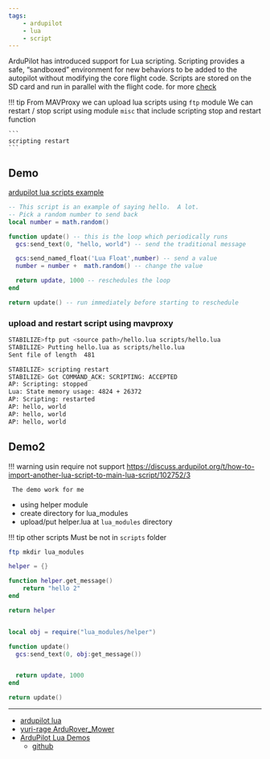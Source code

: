 ```yaml
---
tags:
    - ardupilot
    - lua
    - script
---
```

ArduPilot has introduced support for Lua scripting. Scripting provides a safe, “sandboxed” environment for new behaviors to be added to the autopilot without modifying the core flight code. Scripts are stored on the SD card and run in parallel with the flight code. for more [check](https://ardupilot.org/dev/docs/common-lua-scripts.html) 


!!! tip 
    From MAVProxy we can upload lua scripts using `ftp` module
    We can restart / stop script using module `misc` that include scripting stop and restart function

    ```
    scripting restart
    ```
     

## Demo
[ardupilot lua scripts example](https://github.com/ArduPilot/ardupilot/tree/master/libraries/AP_Scripting/examples)

```lua
-- This script is an example of saying hello.  A lot.
-- Pick a random number to send back
local number = math.random()

function update() -- this is the loop which periodically runs
  gcs:send_text(0, "hello, world") -- send the traditional message

  gcs:send_named_float('Lua Float',number) -- send a value
  number = number +  math.random() -- change the value

  return update, 1000 -- reschedules the loop
end

return update() -- run immediately before starting to reschedule
```

### upload and restart script using mavproxy
```bash
STABILIZE>ftp put <source path>/hello.lua scripts/hello.lua
STABILIZE> Putting hello.lua as scripts/hello.lua
Sent file of length  481

STABILIZE> scripting restart
STABILIZE> Got COMMAND_ACK: SCRIPTING: ACCEPTED
AP: Scripting: stopped
Lua: State memory usage: 4824 + 26372
AP: Scripting: restarted
AP: hello, world
AP: hello, world
AP: hello, world
```

## Demo2

!!! warning usin require not support
     https://discuss.ardupilot.org/t/how-to-import-another-lua-script-to-main-lua-script/102752/3

     The demo work for me 

- using helper module
- create directory for lua_modules
- upload/put helper.lua at `lua_modules` directory

!!! tip other scripts
    Must be not in `scripts` folder
     

```bash
ftp mkdir lua_modules
```

```lua title="helper.lua" linenums="1" hl_lines="1,7"
helper = {}

function helper.get_message()
    return "hello 2"
end

return helper
```

```lua title="hello.lua:  linenums="1" hl_lines="2,5"

local obj = require("lua_modules/helper")

function update()
  gcs:send_text(0, obj:get_message())


  return update, 1000
end

return update()
```

---

- [ardupilot lua](https://ardupilot.org/dev/docs/common-lua-scripts.html)
- [yuri-rage ArduRover_Mower](https://github.com/yuri-rage/ArduRover_Mower/tree/master)
- [ArduPilot Lua Demos](https://youtu.be/UdXGXjigxAo)
    - [github](https://github.com/yuri-rage/lua_live_stream)
